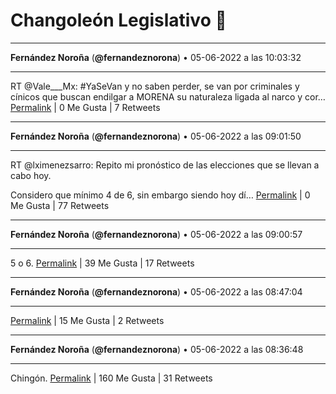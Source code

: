 # Changoleón Legislativo 🙈
*****
**Fernández Noroña** (**@fernandeznorona**) • 05-06-2022 a las 10:03:32
*****
RT @Vale___Mx: #YaSeVan y no saben perder, se van por criminales y cínicos que buscan endilgar a MORENA su naturaleza ligada al narco y cor…
[Permalink](https://twitter.com/fernandeznorona/status/1533509841993572352) | 0 Me Gusta | 7 Retweets
*****
**Fernández Noroña** (**@fernandeznorona**) • 05-06-2022 a las 09:01:50
*****
RT @lximenezsarro: Repito mi pronóstico de las elecciones que se llevan a cabo hoy.


Considero que mínimo 4 de 6, sin embargo siendo hoy dí…
[Permalink](https://twitter.com/fernandeznorona/status/1533494317221924866) | 0 Me Gusta | 77 Retweets
*****
**Fernández Noroña** (**@fernandeznorona**) • 05-06-2022 a las 09:00:57
*****
5 o 6.
[Permalink](https://twitter.com/fernandeznorona/status/1533494091463507971) | 39 Me Gusta | 17 Retweets
*****
**Fernández Noroña** (**@fernandeznorona**) • 05-06-2022 a las 08:47:04
*****


[Permalink](https://twitter.com/fernandeznorona/status/1533490599269126149) | 15 Me Gusta | 2 Retweets
*****
**Fernández Noroña** (**@fernandeznorona**) • 05-06-2022 a las 08:36:48
*****
Chingón.
[Permalink](https://twitter.com/fernandeznorona/status/1533488018006343681) | 160 Me Gusta | 31 Retweets